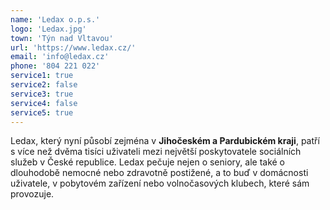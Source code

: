 ```yaml
---
name: 'Ledax o.p.s.'
logo: 'Ledax.jpg'
town: 'Týn nad Vltavou'
url: 'https://www.ledax.cz/'
email: 'info@ledax.cz'
phone: '804 221 022'
service1: true
service2: false
service3: true
service4: false
service5: true
---
```


Ledax, který nyní působí zejména v **Jihočeském a Pardubickém kraji**, patří s více než dvěma tisíci uživateli mezi největší poskytovatele sociálních služeb v České republice. Ledax pečuje nejen o seniory, ale také o dlouhodobě nemocné nebo zdravotně postižené, a to buď v domácnosti uživatele, v pobytovém zařízení nebo volnočasových klubech, které sám provozuje.
